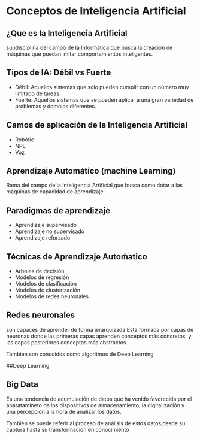 # Conceptos de Inteligencia Artificial

## ¿Que es la Inteligencia Artificial

subdisciplina del campo de la Informática que busca la creación de máquinas que puedan imitar comportamientos inteligentes.

## Tipos de IA: Débil vs Fuerte

* Débil: Aquellos sistemas que solo pueden cumplir con un número muy limitado de tareas.
* Fuerte: Aquellos sistemas que se pueden aplicar a una gran variedad de problemas y domnios diferentes.

## Camos de aplicación de la Inteligencia Artificial

* Robótic
* NPL
* Voz

## Aprendizaje Automático (machine Learning)

 Rama del campo de la Inteligencia Artificial,que busca como dotar a las máquinas de capacidad de aprendizaje.
 
 ## Paradigmas de aprendizaje
 
 * Aprendizaje supervisado
 * Aprendizaje no supervisado
 * Aprendizaje reforzado
 
 ## Técnicas de Aprendizaje Autoḿatico
 
 * Árboles de decisión
 * Modelos de regresión
 * Modelos de clasificación
 * Modelos de clusterización
 * Modelos de redes neuronales
 
 ## Redes neuronales
 
 son capaces de aprender de forma jerarquizada.Está formada por capas de neuronas donde las primeras capas aprenden conceptos más concretos, y las capas posteriores conceptos más abstractos.
 
 También son conocidos como algoritmos de Deep Learning 
 
 ##Deep Learning
 
 
 
 ## Big Data
 Es una tendencia de acumulación de datos que ha venido favorecida por el abaratamineto de los dispositivos de almacenamiento, la digitalización y una percepción a la hora de analizar los datos.
 
 También se puede referir al proceso de análisis de estos datos,desde su captura hasta su transformación en conocimiento
